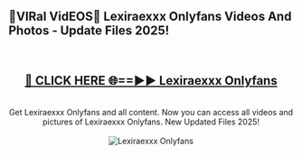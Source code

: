 <h2>🔴VIRal VidEOS🔴 Lexiraexxx Onlyfans Videos And Photos - Update Files 2025!</h2>
<br>
<div align="center">
<h2><a href="https://virallinks.top/odZfE0" rel="nofollow">🔴 CLICK HERE 🌐==►► Lexiraexxx Onlyfans</a></h2>
<br>
Get Lexiraexxx Onlyfans and all content. Now you can access all videos and pictures of Lexiraexxx Onlyfans. New Updated Files 2025!
<br>
<br>
<a href="https://virallinks.top/odZfE0" rel="nofollow" data-target="animated-image.originalLink"><img src="https://i.imgur.com/dJHk4Zq.gif)" alt="Lexiraexxx Onlyfans" style="max-width: 100%; display: inline-block;" data-target="animated-image.originalImage"></a>
</div>
<br>
